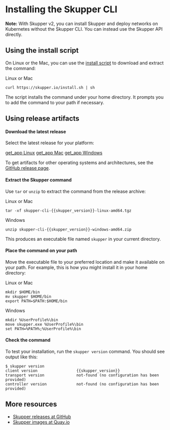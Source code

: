 # Installing the Skupper CLI

**Note:** With Skupper v2, you can install Skupper and deploy networks
on Kubernetes without the Skupper CLI.  You can instead use the
Skupper API directly.

## Using the install script

On Linux or the Mac, you can use the [install script][install-script]
to download and extract the command:

<div class="code-label">Linux or Mac</div>

~~~ shell
curl https://skupper.io/install.sh | sh
~~~

The script installs the command under your home directory.  It prompts
you to add the command to your path if necessary.

[install-script]: https://github.com/skupperproject/skupper-website/blob/main/input/install.sh

## Using release artifacts

#### Download the latest release

Select the latest release for your platform:

<nav class="button-group">
  <a class="button" href="https://github.com/skupperproject/skupper/releases/download/{{skupper_version}}/skupper-cli-{{skupper_version}}-linux-amd64.tgz"><span class="material-icons">get_app</span> Linux</a>
  <a class="button" href="https://github.com/skupperproject/skupper/releases/download/{{skupper_version}}/skupper-cli-{{skupper_version}}-mac-amd64.tgz"><span class="material-icons">get_app</span> Mac</a>
  <a class="button" href="https://github.com/skupperproject/skupper/releases/download/{{skupper_version}}/skupper-cli-{{skupper_version}}-windows-amd64.zip"><span class="material-icons">get_app</span> Windows</a>
</nav>

To get artifacts for other operating systems and architectures, see
the [GitHub release page][release-page].

[release-page]: https://github.com/skupperproject/skupper/releases/tag/{{skupper_version}}

#### Extract the Skupper command

Use `tar` or `unzip` to extract the command from the release archive:

<div class="code-label">Linux or Mac</div>

~~~ shell
tar -xf skupper-cli-{{skupper_version}}-linux-amd64.tgz
~~~

<div class="code-label">Windows</div>

~~~ shell
unzip skupper-cli-{{skupper_version}}-windows-amd64.zip
~~~

This produces an executable file named `skupper` in your current
directory.

#### Place the command on your path

Move the executable file to your preferred location and make it
available on your path.  For example, this is how you might install it
in your home directory:

<div class="code-label">Linux or Mac</div>

~~~ console
mkdir $HOME/bin
mv skupper $HOME/bin
export PATH=$PATH:$HOME/bin
~~~

<div class="code-label">Windows</div>

~~~ console
mkdir %UserProfile%\bin
move skupper.exe %UserProfile%\bin
set PATH=%PATH%;%UserProfile%\bin
~~~

#### Check the command

To test your installation, run the `skupper version` command.  You
should see output like this:

<!-- XXX Wrong output -->
~~~ console
$ skupper version
client version                 {{skupper_version}}
transport version              not-found (no configuration has been provided)
controller version             not-found (no configuration has been provided)
~~~

## More resources

* [Skupper releases at GitHub](https://github.com/skupperproject/skupper/releases)
* [Skupper images at Quay.io](https://quay.io/organization/skupper)
